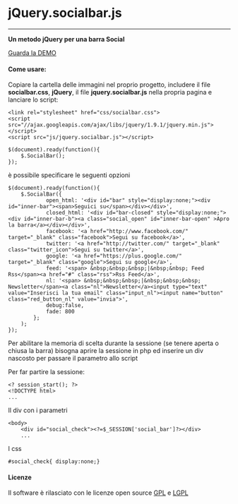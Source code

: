 # jQuery.socialbar.js
_________________
**Un metodo jQuery per una barra Social**

[Guarda la DEMO](http://smarthub.smartgap.it/demo/socialbar/index.php)

#### Come usare:

Copiare la cartella delle immagini nel proprio progetto, includere il file **socialbar.css**, **jQuery**, il file **jquery.socialbar.js** nella propria pagina e lanciare lo script:

```
<link rel="stylesheet" href="css/socialbar.css">
<script src="//ajax.googleapis.com/ajax/libs/jquery/1.9.1/jquery.min.js"></script>
<script src="js/jquery.socialbar.js"></script>

$(document).ready(function(){
	$.SocialBar();
});
```

è possibile specificare le seguenti opzioni 

```
$(document).ready(function(){
	$.SocialBar({
			open_html: '<div id="bar" style="display:none;"><div id="inner-bar"><span>Seguici su</span></div></div>',
			closed_html: '<div id="bar-closed" style="display:none;"><div id="inner-bar-b"><a class="social_open" id="inner-bar-open" >Apro la barra</a></div></div>',
			facebook: '<a href="http://www.facebook.com/" target="_blank" class="facebook">Segui su facebook</a>',
			twitter: '<a href="http://twitter.com/" target="_blank" class="twitter_icon">Segui su twitter</a>',
			google: '<a href="https://plus.google.com/" target="_blank" class="google">Segui su google</a>',
			feed: '<span> &nbsp;&nbsp;&nbsp;|&nbsp;&nbsp; Feed Rss</span><a href="#" class="rss">Rss Feed</a>',
			nl: '<span> &nbsp;&nbsp;&nbsp;|&nbsp;&nbsp;&nbsp;  Newsletter</span><a class="nl">Newsletter</a><input type="text" value="Inserisci la tua email" class="input_nl"><input name="button" class="red_button_nl" value="invia">', 
			debug:false,
			fade: 800
		};
	);
});
```

Per abilitare la memoria di scelta durante la sessione (se tenere aperta o chiusa la barra) bisogna aprire la sessione in php ed inserire un div nascosto per passare il parametro allo script

Per far partire la sessione:
```
<? session_start(); ?>
<!DOCTYPE html>
...
```
Il div con i parametri
```
<body>
	<div id="social_check"><?=$_SESSION['social_bar']?></div>
	...
```
I css
```
#social_check{ display:none;}
```
#### Licenze

Il software è rilasciato con le licenze open source [GPL](http://www.gnu.org/licenses/gpl-2.0.txt) e [LGPL](http://www.gnu.org/licenses/lgpl-3.0.txt)


